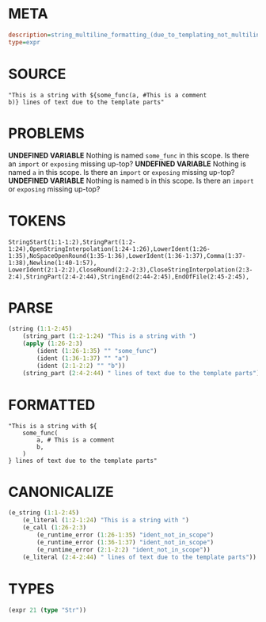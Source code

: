 # META
~~~ini
description=string_multiline_formatting_(due_to_templating_not_multiline_string_literal) (1)
type=expr
~~~
# SOURCE
~~~roc
"This is a string with ${some_func(a, #This is a comment
b)} lines of text due to the template parts"
~~~
# PROBLEMS
**UNDEFINED VARIABLE**
Nothing is named ``some_func`` in this scope.
Is there an `import` or `exposing` missing up-top?
**UNDEFINED VARIABLE**
Nothing is named ``a`` in this scope.
Is there an `import` or `exposing` missing up-top?
**UNDEFINED VARIABLE**
Nothing is named ``b`` in this scope.
Is there an `import` or `exposing` missing up-top?
# TOKENS
~~~zig
StringStart(1:1-1:2),StringPart(1:2-1:24),OpenStringInterpolation(1:24-1:26),LowerIdent(1:26-1:35),NoSpaceOpenRound(1:35-1:36),LowerIdent(1:36-1:37),Comma(1:37-1:38),Newline(1:40-1:57),
LowerIdent(2:1-2:2),CloseRound(2:2-2:3),CloseStringInterpolation(2:3-2:4),StringPart(2:4-2:44),StringEnd(2:44-2:45),EndOfFile(2:45-2:45),
~~~
# PARSE
~~~clojure
(string (1:1-2:45)
	(string_part (1:2-1:24) "This is a string with ")
	(apply (1:26-2:3)
		(ident (1:26-1:35) "" "some_func")
		(ident (1:36-1:37) "" "a")
		(ident (2:1-2:2) "" "b"))
	(string_part (2:4-2:44) " lines of text due to the template parts"))
~~~
# FORMATTED
~~~roc
"This is a string with ${
	some_func(
		a, # This is a comment
		b,
	)
} lines of text due to the template parts"
~~~
# CANONICALIZE
~~~clojure
(e_string (1:1-2:45)
	(e_literal (1:2-1:24) "This is a string with ")
	(e_call (1:26-2:3)
		(e_runtime_error (1:26-1:35) "ident_not_in_scope")
		(e_runtime_error (1:36-1:37) "ident_not_in_scope")
		(e_runtime_error (2:1-2:2) "ident_not_in_scope"))
	(e_literal (2:4-2:44) " lines of text due to the template parts"))
~~~
# TYPES
~~~clojure
(expr 21 (type "Str"))
~~~
